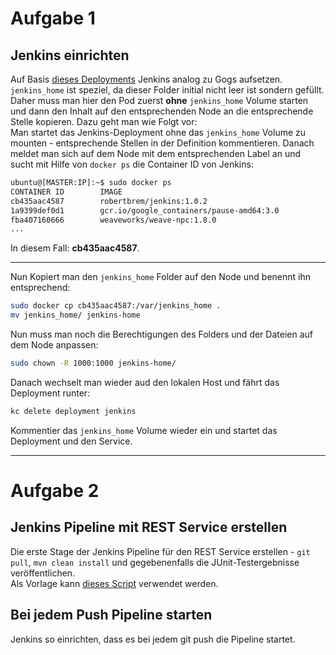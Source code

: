 # Aufgabe 1

## Jenkins einrichten
Auf Basis [dieses Deployments](https://gist.github.com/robertBrem/77e7a97b57565921792631f70088c706) Jenkins analog zu Gogs aufsetzen.  
`jenkins_home` ist speziel, da dieser Folder initial nicht leer ist sondern gefüllt. Daher muss man hier den Pod zuerst **ohne** `jenkins_home` Volume starten und dann den Inhalt auf den entsprechenden Node an die entsprechende Stelle kopieren. Dazu geht man wie Folgt vor:  
Man startet das Jenkins-Deployment ohne das `jenkins_home` Volume zu mounten - entsprechende Stellen in der Definition kommentieren. Danach meldet man sich auf dem Node mit dem entsprechenden Label an und sucht mit Hilfe von `docker ps` die Container ID von Jenkins:  
```bash
ubuntu@[MASTER:IP]:~$ sudo docker ps
CONTAINER ID        IMAGE                                              COMMAND                  CREATED             STATUS              PORTS               NAMES
cb435aac4587        robertbrem/jenkins:1.0.2                           "/bin/bash -c ./run.s"   3 minutes ago       Up 3 minutes                            k8s_jenkins.378e8601_jenkins-901550487-xvhub_default_8e264b64-a7a5-11e6-aab3-027250afa2a1_8317a739
1a9399def0d1        gcr.io/google_containers/pause-amd64:3.0           "/pause"                 4 minutes ago       Up 4 minutes                            k8s_POD.d8dbe16c_jenkins-901550487-xvhub_default_8e264b64-a7a5-11e6-aab3-027250afa2a1_a25bac71
fba407160666        weaveworks/weave-npc:1.8.0                         "/usr/bin/weave-npc"     39 hours ago        Up 39 hours                             k8s_weave-npc.b0329552_weave-net-v47pb_kube-system_3e17e7b5-a65a-11e6-aab3-027250afa2a1_53f37b64
...
```
In diesem Fall: **cb435aac4587**.

---

Nun Kopiert man den `jenkins_home` Folder auf den Node und benennt ihn entsprechend:
```bash
sudo docker cp cb435aac4587:/var/jenkins_home .
mv jenkins_home/ jenkins-home
```
Nun muss man noch die Berechtigungen des Folders und der Dateien auf dem Node anpassen:
```bash
sudo chown -R 1000:1000 jenkins-home/
```
Danach wechselt man wieder aud den lokalen Host und fährt das Deployment runter:
```bash
kc delete deployment jenkins
```
Kommentier das `jenkins_home` Volume wieder ein und startet das Deployment und den Service.

---

# Aufgabe 2

## Jenkins Pipeline mit REST Service erstellen
Die erste Stage der Jenkins Pipeline für den REST Service erstellen - `git pull`, `mvn clean install` und gegebenenfalls die JUnit-Testergebnisse veröffentlichen.  
Als Vorlage kann [dieses Script](https://gist.github.com/robertBrem/b18dee521176a3d75026cbe902d16b2f) verwendet werden.

## Bei jedem Push Pipeline starten
Jenkins so einrichten, dass es bei jedem git push die Pipeline startet.
